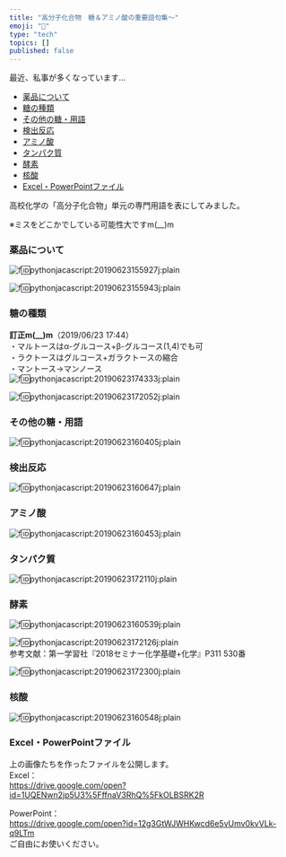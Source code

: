 ```yaml
---
title: "高分子化合物　糖＆アミノ酸の重要語句集～"
emoji: "🤖"
type: "tech"
topics: []
published: false
---
```


最近、私事が多くなっています...

* [薬品について](#薬品について)
* [糖の種類](#糖の種類)
* [その他の糖・用語](#その他の糖用語)
* [検出反応](#検出反応)
* [アミノ酸](#アミノ酸)
* [タンパク質](#タンパク質)
* [酵素](#酵素)
* [核酸](#核酸)
* [Excel・PowerPointファイル](#ExcelPowerPointファイル)

高校化学の「高分子化合物」単元の専門用語を表にしてみました。

※ミスをどこかでしている可能性大ですm(\_\_)m

### 薬品について

![f:id:pythonjacascript:20190623155927j:plain](/images/ppythonjacascript2019062320190623155927.jpg "f:id:pythonjacascript:20190623155927j:plain")  

![f:id:pythonjacascript:20190623155943j:plain](/images/ppythonjacascript2019062320190623155943.jpg "f:id:pythonjacascript:20190623155943j:plain")  

### 糖の種類

**訂正m(\_\_)m**（2019/06/23 17:44）  
・マルトースはα-グルコース+β-グルコース(1,4)でも可  
・ラクトースはグルコース+ガラクトースの縮合  
・マントース→マンノース  
![f:id:pythonjacascript:20190623174333j:plain](/images/ppythonjacascript2019062320190623174333.jpg "f:id:pythonjacascript:20190623174333j:plain")

![f:id:pythonjacascript:20190623172052j:plain](/images/ppythonjacascript2019062320190623172052.jpg "f:id:pythonjacascript:20190623172052j:plain")  
  
  
### その他の糖・用語

![f:id:pythonjacascript:20190623160405j:plain](/images/ppythonjacascript2019062320190623160405.jpg "f:id:pythonjacascript:20190623160405j:plain")  
  
  
### 検出反応

![f:id:pythonjacascript:20190623160647j:plain](/images/ppythonjacascript2019062320190623160647.jpg "f:id:pythonjacascript:20190623160647j:plain")  
  
  
### アミノ酸

![f:id:pythonjacascript:20190623160453j:plain](/images/ppythonjacascript2019062320190623160453.jpg "f:id:pythonjacascript:20190623160453j:plain")  
  
  
### タンパク質

![f:id:pythonjacascript:20190623172110j:plain](/images/ppythonjacascript2019062320190623172110.jpg "f:id:pythonjacascript:20190623172110j:plain")  
  
  
### 酵素

![f:id:pythonjacascript:20190623160539j:plain](/images/ppythonjacascript2019062320190623160539.jpg "f:id:pythonjacascript:20190623160539j:plain")  

![f:id:pythonjacascript:20190623172126j:plain](/images/ppythonjacascript2019062320190623172126.jpg "f:id:pythonjacascript:20190623172126j:plain")  
参考文献：第一学習社『2018セミナー化学基礎+化学』P311 530番  
  
![f:id:pythonjacascript:20190623172300j:plain](/images/ppythonjacascript2019062320190623172300.jpg "f:id:pythonjacascript:20190623172300j:plain")  
  
  
### 核酸

![f:id:pythonjacascript:20190623160548j:plain](/images/ppythonjacascript2019062320190623160548.jpg "f:id:pythonjacascript:20190623160548j:plain")  
  
  
### Excel・PowerPointファイル

上の画像たちを作ったファイルを公開します。  
Excel：  
<https://drive.google.com/open?id=1UQENwn2jp5U3%5FffnaV3RhQ%5FkOLBSRK2R>

PowerPoint：  
<https://drive.google.com/open?id=12g3GtWJWHKwcd6e5vUmv0kvVLk-q9LTm>  
ご自由にお使いください。